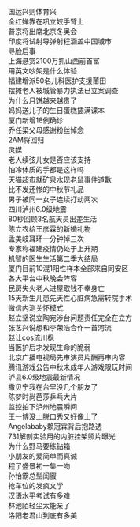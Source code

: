 国运兴则体育兴  
全红婵靠在巩立姣手臂上  
普京将出席北京冬奥会  
印度将试射导弹射程涵盖中国城市  
寻脸启事  
上海悬赏2100万抓山西前首富  
用英文吵架是什么体验  
福建增派50名儿科医护支援莆田  
摆摊老人被城管暴力执法已立案调查  
为什么月饼越来越贵了  
妈妈送儿子的生日蛋糕插满课本  
厦门新增18例确诊  
乔任梁父母感谢粉丝悼念  
2AM将回归  
灵媒  
老人续弦儿女是否应该支持  
怕冷体质的手都是这样吗  
天猫超市就矿泉水现老鼠事件道歉  
比不发还惨的中秋节礼品  
男子被同一女子连续打劫两次  
四川泸州6.0级地震  
80秒回顾3名航天员出差生活  
陈立农给王彦霖的新婚礼物  
孟美岐耳环一分钟掉三次  
专家称福建疫情仍处于上升期  
机智的医生生活第二季大结局  
厦门目前10混1阳性样本全部来自同安区  
各大平台中秋晚会阵容  
民房失火老人进屋取钱不幸身亡  
15天新生儿患先天性心脏病急需转院手术  
微信内测关怀模式  
赵立坚说立陶宛涉台问题责任完全在立方  
张艺兴说想和李荣浩合作一首河流  
赵让cos流川枫  
当医护后才发现生命的脆弱  
北京广播电视局先审演员片酬再审内容  
腾讯游戏公告中秋未成年人游戏限玩时间  
泸县6.0级地震最新情况  
撒贝宁我在台里没几个朋友了  
陈梦时尚芭莎乒乓大片  
监控拍下泸州地震瞬间  
王一博没上脱口秀又好像上了  
Angelababy赖冠霖背后抱路透  
731解剖实验用的内脏挂架照片曝光  
为什么野马要练钻箱  
小朋友的爱简单而真诚  
程了盛景初一集一吻  
孙怡霸总型闺蜜  
抢车位的发疯文学  
汉语水平考试有多难  
林池陌轻尘太能亲了  
洛阳老君山到底有多美  
